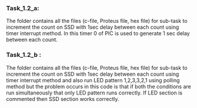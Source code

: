 ### Task_1.2_a:
The folder contains all the files (c-file, Proteus file, hex file) for sub-task to increment the count on SSD with 1sec delay between each count using timer interrupt method. In this timer 0 of PIC is used to generate 1 sec delay between each count.

### Task_1.2_b :
The folder contains all the files (c-file, Proteus file, hex file) for sub-task to increment the count on SSD with 1sec delay between each count using timer interrupt method and also run LED pattern 1,2,3,3,2,1 using polling method but the problem occurs in this code is that if both the conditions are run simultaneously that only LED pattern runs correctly. If LED section is commented then SSD section works correctly.
